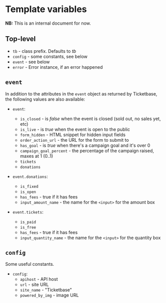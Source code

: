# Template variables

**NB:** This is an internal document for now.


## Top-level

 * `tb` - class prefix. Defaults to *tb*
 * `config` - some constants, see below
 * `event` - see below
 * `error` - Error instance, if an error happened

## `event`

In addition to the attributes in the `event` object as returned by Ticketbase, the following values are also available:

 * `event`:
   * `is_closed` - is *false* when the event is closed (sold out, no sales yet, etc)
   * `is_live` - is *true* when the event is open to the public
   * `form_hidden` - HTML snippet for hidden input fields
   * `order_action_url` - the URL for the form to submit to
   * `has_goal` - is *true* when there's a campaign goal and it's over 0
   * `campaign_goal_percent` - the percentage of the campaign raised, maxes at 1 (0..1)
   * `tickets`
   * `donations`

* `event.donations`:
   * `is_fixed`
   * `is_open`
   * `has_fees` - true if it has fees
   * `input_amount_name` - the name for the `<input>` for the amount box

* `event.tickets`:
   * `is_paid`
   * `is_free`
   * `has_fees` - true if it has fees
   * `input_quantity_name` - the name for the `<input>` for the quantity box

## `config`

Some useful constants.

 * `config`:
   * `apihost` - API host
   * `url` - site URL
   * `site_name` - "Ticketbase"
   * `powered_by_img` - image URL
